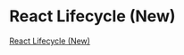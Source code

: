 # React Lifecycle (New)
[React Lifecycle (New)](https://aiwithcloud.com/2022/09/19/react_lifecycle_new/)